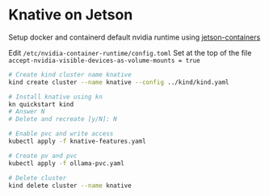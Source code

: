 # Knative on Jetson


Setup docker and containerd default nvidia runtime using [jetson-containers](../jetson-containers.md)

Edit `/etc/nvidia-container-runtime/config.toml`
Set at the top of the file `accept-nvidia-visible-devices-as-volume-mounts = true`

```bash
# Create kind cluster name knative
kind create cluster --name knative --config ../kind/kind.yaml
```

```bash
# Install knative using kn
kn quickstart kind
# Answer N
# Delete and recreate [y/N]: N
```

```bash
# Enable pvc and write access
kubectl apply -f knative-features.yaml
```

```bash
# Create pv and pvc
kubectl apply -f ollama-pvc.yaml
```


```bash
# Delete cluster
kind delete cluster --name knative
```
